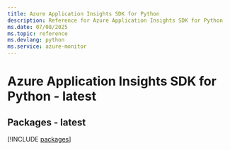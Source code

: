 ```yaml
---
title: Azure Application Insights SDK for Python
description: Reference for Azure Application Insights SDK for Python
ms.date: 07/08/2025
ms.topic: reference
ms.devlang: python
ms.service: azure-monitor
---
```

# Azure Application Insights SDK for Python - latest
## Packages - latest
[!INCLUDE [packages](application-insights-index.md)]